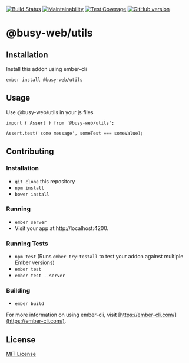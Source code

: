 [![Build Status](https://travis-ci.org/busy-web/utils.svg?branch=master)](https://travis-ci.org/busy-web/utils)
[![Maintainability](https://api.codeclimate.com/v1/badges/aefbc5cd65a483094401/maintainability)](https://codeclimate.com/github/busy-web/utils/maintainability)
[![Test Coverage](https://api.codeclimate.com/v1/badges/aefbc5cd65a483094401/test_coverage)](https://codeclimate.com/github/busy-web/utils/test_coverage)
[![GitHub version](https://badge.fury.io/gh/busy-web%2Futils.svg)](https://badge.fury.io/gh/busy-web%2Futils)

@busy-web/utils
==============================================================================

Installation
------------------------------------------------------------------------------

Install this addon using ember-cli
```
ember install @busy-web/utils
```

Usage
------------------------------------------------------------------------------

Use @busy-web/utils in your js files
```
import { Assert } from '@busy-web/utils';

Assert.test('some message', someTest === someValue);
```

Contributing
------------------------------------------------------------------------------

### Installation

* `git clone` this repository
* `npm install`
* `bower install`

### Running

* `ember server`
* Visit your app at http://localhost:4200.

### Running Tests

* `npm test` (Runs `ember try:testall` to test your addon against multiple Ember versions)
* `ember test`
* `ember test --server`

### Building

* `ember build`

For more information on using ember-cli, visit [https://ember-cli.com/](https://ember-cli.com/).


License
------------------------------------------------------------------------------

[MIT License](https://opensource.org/licenses/mit-license.php)
